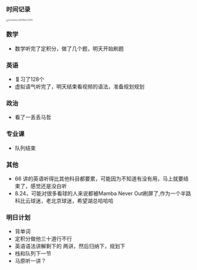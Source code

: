 ### 时间记录

<img src="https://raw.githubusercontent.com/Kong-PR/Typora-picture/master/img/Screenshot_20200824_213119.jpg" alt="Screenshot_20200824_213119" style="zoom:33%;" />

### 数学

- 数学听完了定积分，做了几个题，明天开始刷题

### 英语

- 复习了128个
- 虚拟语气听完了，明天结束看视频的语法，准备规划规划

### 政治

- 看了一丢丢马哲

### 专业课

- 队列结束

### 其他

- 66 讲的英语听得比其他科目都要累，可能因为不知道有没有用，马上就要结束了，感觉还是没白听
- 8.24，可能对很多看球的人来说都被Mamba Never Out刷屏了,作为一个半路科比云球迷，老北京球迷，希望湖总哈哈哈

### 明日计划

- 背单词
- 定积分做他三十道行不行
- 英语语法讲解剩下的 两讲，然后归纳下，规划下
- 栈和队列下一节
- 马原听一讲？